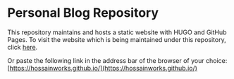 # Personal Blog Repository

This repository maintains and hosts a static website with HUGO and GitHub Pages. To visit the website which is being maintained under this repository, click [here](https://github.com/hossainworks).

Or paste the following link in the address bar of the browser of your choice: [https://hossainworks.github.io/](https://hossainworks.github.io/)

